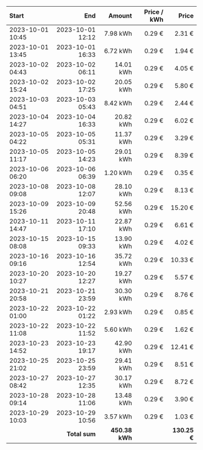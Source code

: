| Start            |              End |         Amount | Price / kWh |        Price |
| :--------------- | ---------------: | -------------: | ----------: | -----------: |
| 2023-10-01 10:45 | 2023-10-01 12:12 |       7.98 kWh |      0.29 € |       2.31 € |
| 2023-10-01 13:45 | 2023-10-01 16:33 |       6.72 kWh |      0.29 € |       1.94 € |
| 2023-10-02 04:43 | 2023-10-02 06:11 |      14.01 kWh |      0.29 € |       4.05 € |
| 2023-10-02 15:24 | 2023-10-02 17:25 |      20.05 kWh |      0.29 € |       5.80 € |
| 2023-10-03 04:51 | 2023-10-03 05:43 |       8.42 kWh |      0.29 € |       2.44 € |
| 2023-10-04 14:27 | 2023-10-04 16:33 |      20.82 kWh |      0.29 € |       6.02 € |
| 2023-10-05 04:22 | 2023-10-05 05:31 |      11.37 kWh |      0.29 € |       3.29 € |
| 2023-10-05 11:17 | 2023-10-05 14:23 |      29.01 kWh |      0.29 € |       8.39 € |
| 2023-10-06 06:20 | 2023-10-06 06:39 |       1.20 kWh |      0.29 € |       0.35 € |
| 2023-10-08 09:08 | 2023-10-08 12:07 |      28.10 kWh |      0.29 € |       8.13 € |
| 2023-10-09 15:26 | 2023-10-09 20:48 |      52.56 kWh |      0.29 € |      15.20 € |
| 2023-10-11 14:47 | 2023-10-11 17:10 |      22.87 kWh |      0.29 € |       6.61 € |
| 2023-10-15 08:08 | 2023-10-15 09:33 |      13.90 kWh |      0.29 € |       4.02 € |
| 2023-10-16 09:16 | 2023-10-16 12:54 |      35.72 kWh |      0.29 € |      10.33 € |
| 2023-10-20 10:27 | 2023-10-20 12:27 |      19.27 kWh |      0.29 € |       5.57 € |
| 2023-10-21 20:58 | 2023-10-21 23:59 |      30.30 kWh |      0.29 € |       8.76 € |
| 2023-10-22 01:00 | 2023-10-22 01:22 |       2.93 kWh |      0.29 € |       0.85 € |
| 2023-10-22 11:08 | 2023-10-22 11:52 |       5.60 kWh |      0.29 € |       1.62 € |
| 2023-10-23 14:52 | 2023-10-23 19:17 |      42.90 kWh |      0.29 € |      12.41 € |
| 2023-10-25 21:02 | 2023-10-25 23:59 |      29.41 kWh |      0.29 € |       8.51 € |
| 2023-10-27 08:42 | 2023-10-27 12:35 |      30.17 kWh |      0.29 € |       8.72 € |
| 2023-10-28 09:14 | 2023-10-28 11:06 |      13.48 kWh |      0.29 € |       3.90 € |
| 2023-10-29 10:03 | 2023-10-29 10:56 |       3.57 kWh |      0.29 € |       1.03 € |
|                  |    **Total sum** | **450.38 kWh** |             | **130.25 €** |